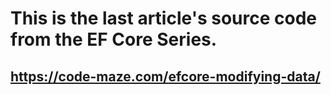 # This is the last article's source code from the EF Core Series.
## https://code-maze.com/efcore-modifying-data/
